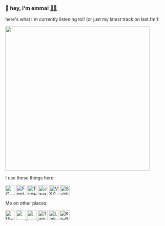 ### 👋 hey, i'm emma! <a href="https://iriie.io">🐱‍💻</a>

here's what i'm currently listening to!! (or just my latest track on last.fm!):

<img src="https://github-readme-lastfm.vercel.app/?username=kanb" width="450px">

I use these things here:

<p align="left">
  <img alt="C Sharp Icon" src="https://upload.wikimedia.org/wikipedia/commons/8/82/C_Sharp_logo.png" height="30px">
  <img alt="Ferris Icon" src="https://www.rustacean.net/favicon.png" height="31px">
  <img alt="Typescript Icon" src="https://upload.wikimedia.org/wikipedia/commons/thumb/4/4c/Typescript_logo_2020.svg/1024px-Typescript_logo_2020.svg.png" height="30px">
  <img alt="Javascript Icon" src="https://upload.wikimedia.org/wikipedia/commons/thumb/9/99/Unofficial_JavaScript_logo_2.svg/1200px-Unofficial_JavaScript_logo_2.svg.png" height="30px">
  <img alt="VSCOde icon" src="https://upload.wikimedia.org/wikipedia/commons/thumb/9/9a/Visual_Studio_Code_1.35_icon.svg/1200px-Visual_Studio_Code_1.35_icon.svg.png" height="30px">
  <img alt="Sublime Text icon" src="https://upload.wikimedia.org/wikipedia/en/thumb/d/d2/Sublime_Text_3_logo.png/150px-Sublime_Text_3_logo.png" height="30px">
</p>

Me on other places:
<p align="left">
  <a href="https://discord.com/invite/bV5nBK7"><img alt="Discord" title="Discord" height="30" src="https://raw.githubusercontent.com/peterthehan/peterthehan/master/assets/discord.svg"></a>
  <a href="https://twitter.com/notkanbaru"><img src="https://upload.wikimedia.org/wikipedia/en/thumb/9/9f/Twitter_bird_logo_2012.svg/100px-Twitter_bird_logo_2012.svg.png" height="30px">
    </a>
  <a href="https://keybase.io/emmais">
  <img src="https://keybase.io/images/icons/icon-keybase-logo-48@2x.png" height="30px">
    </a>
  <a href="https://twitch.tv/notkanbaru"><img alt="Twitch" title="Twitch" height="30" src="https://raw.githubusercontent.com/peterthehan/peterthehan/master/assets/twitch.svg"></a>
    <a href="https://linkedin.com/in/kanbaru"><img alt="LinkedIn" title="LinkedIn" height="30" src="https://raw.githubusercontent.com/peterthehan/peterthehan/master/assets/linkedin.svg"></a>
    <a href="https://ko-fi.com/notkanbaru"><img alt="Ko-fi" title="Ko-fi" height="30" width="30" src="https://theme.zdassets.com/theme_assets/2141020/171bb773b32c4a72bcc2edfee4d01cbc00d8a004.png"></a>
</p>
